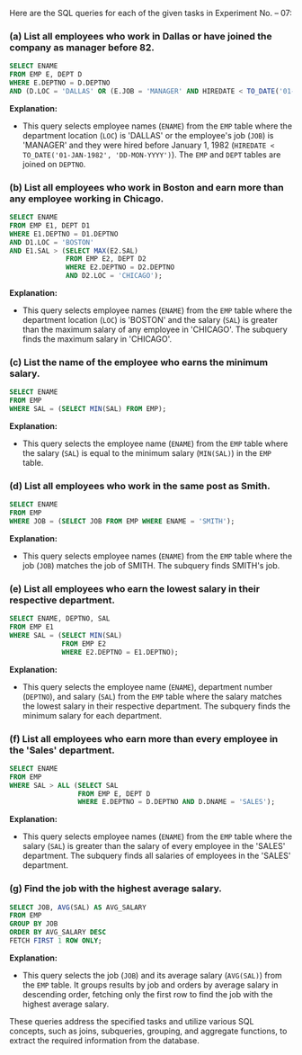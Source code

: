 Here are the SQL queries for each of the given tasks in Experiment No. – 07:

### (a) List all employees who work in Dallas or have joined the company as manager before 82.
```sql
SELECT ENAME
FROM EMP E, DEPT D
WHERE E.DEPTNO = D.DEPTNO 
AND (D.LOC = 'DALLAS' OR (E.JOB = 'MANAGER' AND HIREDATE < TO_DATE('01-JAN-1982', 'DD-MON-YYYY')));
```
**Explanation:**
- This query selects employee names (`ENAME`) from the `EMP` table where the department location (`LOC`) is 'DALLAS' or the employee's job (`JOB`) is 'MANAGER' and they were hired before January 1, 1982 (`HIREDATE < TO_DATE('01-JAN-1982', 'DD-MON-YYYY')`). The `EMP` and `DEPT` tables are joined on `DEPTNO`.

### (b) List all employees who work in Boston and earn more than any employee working in Chicago.
```sql
SELECT ENAME
FROM EMP E1, DEPT D1
WHERE E1.DEPTNO = D1.DEPTNO 
AND D1.LOC = 'BOSTON' 
AND E1.SAL > (SELECT MAX(E2.SAL) 
              FROM EMP E2, DEPT D2 
              WHERE E2.DEPTNO = D2.DEPTNO 
              AND D2.LOC = 'CHICAGO');
```
**Explanation:**
- This query selects employee names (`ENAME`) from the `EMP` table where the department location (`LOC`) is 'BOSTON' and the salary (`SAL`) is greater than the maximum salary of any employee in 'CHICAGO'. The subquery finds the maximum salary in 'CHICAGO'.

### (c) List the name of the employee who earns the minimum salary.
```sql
SELECT ENAME
FROM EMP
WHERE SAL = (SELECT MIN(SAL) FROM EMP);
```
**Explanation:**
- This query selects the employee name (`ENAME`) from the `EMP` table where the salary (`SAL`) is equal to the minimum salary (`MIN(SAL)`) in the `EMP` table.

### (d) List all employees who work in the same post as Smith.
```sql
SELECT ENAME
FROM EMP
WHERE JOB = (SELECT JOB FROM EMP WHERE ENAME = 'SMITH');
```
**Explanation:**
- This query selects employee names (`ENAME`) from the `EMP` table where the job (`JOB`) matches the job of SMITH. The subquery finds SMITH's job.

### (e) List all employees who earn the lowest salary in their respective department.
```sql
SELECT ENAME, DEPTNO, SAL
FROM EMP E1
WHERE SAL = (SELECT MIN(SAL)
             FROM EMP E2
             WHERE E2.DEPTNO = E1.DEPTNO);
```
**Explanation:**
- This query selects the employee name (`ENAME`), department number (`DEPTNO`), and salary (`SAL`) from the `EMP` table where the salary matches the lowest salary in their respective department. The subquery finds the minimum salary for each department.

### (f) List all employees who earn more than every employee in the 'Sales' department.
```sql
SELECT ENAME
FROM EMP
WHERE SAL > ALL (SELECT SAL 
                 FROM EMP E, DEPT D 
                 WHERE E.DEPTNO = D.DEPTNO AND D.DNAME = 'SALES');
```
**Explanation:**
- This query selects employee names (`ENAME`) from the `EMP` table where the salary (`SAL`) is greater than the salary of every employee in the 'SALES' department. The subquery finds all salaries of employees in the 'SALES' department.

### (g) Find the job with the highest average salary.
```sql
SELECT JOB, AVG(SAL) AS AVG_SALARY
FROM EMP
GROUP BY JOB
ORDER BY AVG_SALARY DESC
FETCH FIRST 1 ROW ONLY;
```
**Explanation:**
- This query selects the job (`JOB`) and its average salary (`AVG(SAL)`) from the `EMP` table. It groups results by job and orders by average salary in descending order, fetching only the first row to find the job with the highest average salary.

These queries address the specified tasks and utilize various SQL concepts, such as joins, subqueries, grouping, and aggregate functions, to extract the required information from the database.